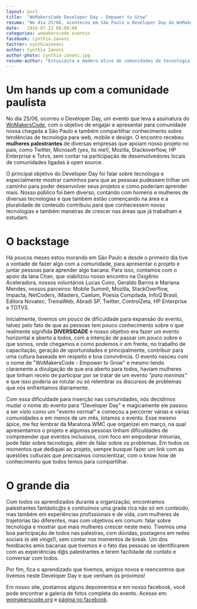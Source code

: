 ```yaml
---
layout: post
title:  "WoMakersCode Developer Day - Empower to Grow"
resume: "No dia 25/06, aconteceu em São Paulo o Developer Day do WoMakersCode.org. Neste post, faço um resumo sobre meus sentimentos e inspirações sobre este dia."
date:   2016-07-22 08:00:00
categories: womakerscode eventos
facebook: cynthia.zanoni
twitter: cynthiazanoni
author: Cynthia Zanoni
author-photo: cynthia-zanoni.jpg
resume-author: "Entusiasta e membro ativo de comunidades de tecnologia ligadas à Web e Mobile, organizadora de eventos como <strong>Mobile Summit</strong> e curadora do projeto WoMakersCode. Atualmente, é Evangelista Técnica na Microsoft Brasil."
---
```


# Um hands up com a comunidade paulista

No dia 25/06, ocorreu o Developer Day, um evento que leva a assinatura do <a href="http://www.womakerscode.org">WoMakersCode</a>, com o objetivo de engajar e apresentar para comunidade nossa chegada a São Paulo e também compartilhar conhecimento sobre tendências de tecnologia para web, mobile e design. O encontro recebeu <strong>mulheres palestrantes</strong> de diversas empresas que apoiam nosso projeto no país, como Twitter, Microsoft (yes, its me!), Mozilla, Stackoverflow, HP Enterprise e Totvs, sem contar na participação de desenvolvedores locais de comunidades ligadas à open source.

O principal objetivo do Developer Day foi falar sobre tecnologia e especialmente mostrar caminhos para que as pessoas pudessem trilhar um caminho para poder desenvolver seus projetos e como poderiam aprender mais. Nosso público foi bem diverso, contando com homens e mulheres de diversas tecnologias e que também estão començando na área e a pluralidade de conteúdo contribuiu para que conhecessem novas tecnologias e também maneiras de crescer nas áreas que já trabalham e estudam.

# O backstage

Há poucos meses estou morando em São Paulo e desde o primeiro dia tive a vontade de fazer algo com a comunidade, para apresentar o projeto e juntar pessoas para aprender algo bacana. Para isso, contamos com o apoio da Iana Chan, que viabilizou nosso encontro na Oxigênio Aceleradora, nossos voluntários Lucas Coiro, Geraldo Barros e Mariana Mendes, nossos parceiros: Mobile Summit, Mozilla, StackOverflow, Impacta, NetCoders, iMasters, Caelum, Poesia Compilada, InfoQ Brasil, Editora Novatec, TreinaWeb, Abradi SP, Twitter, ControlZeta, HP Enterprise e TOTVS.

Inicialmente, tivemos um pouco de dificuldade para expansão do evento, talvez pelo fato de que as pessoas tem pouco conhecimento sobre o que realmente signifida <strong>DIVERSIDADE</strong> e nosso objetivo era fazer um evento horizontal e aberto a todos, com a intenção de passar um pouco sobre o que somos, onde chegamos e como podemos ir em frente, no trabalho de capacitação, geração de oportunidades e principalmente, contribuir para uma cultura baseada em respeito e boa convivência. O evento nasceu com o nome de "WoMakersCode - Empower to Grow" e mesmo tendo claramente a divulgação de que era aberto para todos, haviam mulheres que tinham receio de participar por se tratar de um evento <i>"para meninas"</i> e que isso poderia as rotular ou só relembrar os discursos de problemas que nós enfrentamos diariamente. 

Com essa dificuldade para inserção nas comunidades, nós decidimos mudar o nome do evento para "Developer Day" e magicamente ele passou a ser visto como um "evento normal" e começou a percorrer várias e várias comunidades e em menos de um mês, lotamos o evento. Esse mesmo ápice, me fez lembrar da Maratona WMC que organizei em março, na qual apresentamos o projeto e algumas pessoas tinham dificuldades de compreender que eventos inclusivos, com foco em empoderar minorias, pode falar sobre tecnologia, além de falar sobre os problemas. Em todos os momentos que dediquei ao projeto, sempre busquei fazer um link com as questões culturais que precisamos  conscientizar, com o know how de conhecimento que todos temos para compartilhar.

# O grande dia
Com todos os aprendizados durante a organização, encontramos palestrantes fantástic@s e contruimos uma grade rica não só em conteúdo, mas também em experiências profissionais e de vida, com mulheres de trajetórias tão diferentes, mas com objetivos em comum: falar sobre tecnologia e mostrar que mais mulheres crescer neste meio. Tivemos uma boa participação de todos nas palestras, com dúvidas, postagens em redes sociais (e até vlogs!), sem contar nos momentos de break. Um dos feedbacks amis bacanas que tivemos é o fato das pessoas se identificarem com as experiências d@s palestrantes e terem facilidade de contato e conversar com todos.

Por fim, fica o aprendizado que tivemos, amigos novos e reencontros que tivemos neste Developer Day e que venham os próximos!

Em nosso site, postamos alguns depoimentos e em nosso facebook, você pode encontrar a galeria de fotos completa do evento.
Acesse em: <a href="http://www.womakerscode.org">womakerscode.org</a> e <a href="http://www.facebook.com/womakerscode">página no facebook</a>.
